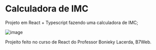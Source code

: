 # Calculadora de IMC

Projeto em React + Typescript fazendo uma calculadora de IMC;

![image](https://user-images.githubusercontent.com/103409197/182826768-be0f08ef-9368-4e5e-8206-4f129d4fdfda.png)

Projeito feito no curso de React do Professor Bonieky Lacerda, B7Web.
